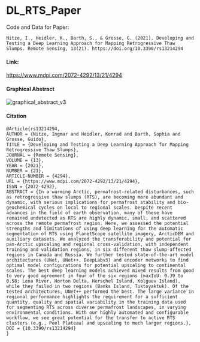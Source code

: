 # DL_RTS_Paper
Code and Data for Paper: 

```Nitze, I., Heidler, K., Barth, S., & Grosse, G. (2021). Developing and Testing a Deep Learning Approach for Mapping Retrogressive Thaw Slumps. Remote Sensing, 13(21). https://doi.org/10.3390/rs13214294```


#### Link: 
https://www.mdpi.com/2072-4292/13/21/4294

#### Graphical Abstract
![graphical_abstract_v3](https://user-images.githubusercontent.com/4864803/138856236-29c85c2d-2122-4241-a85a-9f673f51041d.png)


#### Citation
```
@Article{rs13214294,
AUTHOR = {Nitze, Ingmar and Heidler, Konrad and Barth, Sophia and Grosse, Guido},
TITLE = {Developing and Testing a Deep Learning Approach for Mapping Retrogressive Thaw Slumps},
JOURNAL = {Remote Sensing},
VOLUME = {13},
YEAR = {2021},
NUMBER = {21},
ARTICLE-NUMBER = {4294},
URL = {https://www.mdpi.com/2072-4292/13/21/4294},
ISSN = {2072-4292},
ABSTRACT = {In a warming Arctic, permafrost-related disturbances, such as retrogressive thaw slumps (RTS), are becoming more abundant and dynamic, with serious implications for permafrost stability and bio-geochemical cycles on local to regional scales. Despite recent advances in the field of earth observation, many of these have remained undetected as RTS are highly dynamic, small, and scattered across the remote permafrost region. Here, we assessed the potential strengths and limitations of using deep learning for the automatic segmentation of RTS using PlanetScope satellite imagery, ArcticDEM and auxiliary datasets. We analyzed the transferability and potential for pan-Arctic upscaling and regional cross-validation, with independent training and validation regions, in six different thaw slump-affected regions in Canada and Russia. We further tested state-of-the-art model architectures (UNet, UNet++, DeepLabv3) and encoder networks to find optimal model configurations for potential upscaling to continental scales. The best deep learning models achieved mixed results from good to very good agreement in four of the six regions (maxIoU: 0.39 to 0.58; Lena River, Horton Delta, Herschel Island, Kolguev Island), while they failed in two regions (Banks Island, Tuktoyaktuk). Of the tested architectures, UNet++ performed the best. The large variance in regional performance highlights the requirement for a sufficient quantity, quality and spatial variability in the training data used for segmenting RTS across diverse permafrost landscapes, in varying environmental conditions. With our highly automated and configurable workflow, we see great potential for the transfer to active RTS clusters (e.g., Peel Plateau) and upscaling to much larger regions.},
DOI = {10.3390/rs13214294}
}
```
